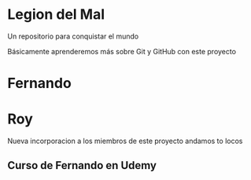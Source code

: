 # Legion del Mal
Un repositorio para conquistar el mundo

Básicamente aprenderemos más sobre Git y GitHub con este proyecto


# Fernando
# Roy

Nueva incorporacion a los miembros de este proyecto andamos to locos

## Curso de Fernando en Udemy
